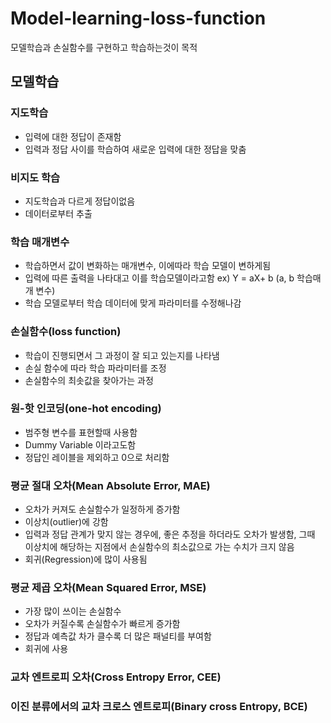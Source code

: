 # Model-learning-loss-function
모델학습과 손실함수를 구현하고 학습하는것이 목적

## 모델학습

### 지도학습
- 입력에 대한 정답이 존재함
- 입력과 정답 사이를 학습하여 새로운 입력에 대한 정답을 맞춤
### 비지도 학습
- 지도학습과 다르게 정답이없음
- 데이터로부터 추출

### 학습 매개변수
- 학습하면서 값이 변화하는 매개변수, 이에따라 학습 모델이 변하게됨
- 입력에 따른 출력을 나타대고 이를 학습모델이라고함 ex) Y = aX+ b (a, b 학습매개 변수)
- 학습 모델로부터 학습 데이터에 맞게 파라미터를 수정해나감

### 손실함수(loss function)
- 학습이 진행되면서 그 과정이 잘 되고 있는지를 나타냄
- 손실 함수에 따라 학습 파라미터를 조정
- 손실함수의 최솟값을 찾아가는 과정

### 원-핫 인코딩(one-hot encoding)
- 범주형 변수를 표현할때 사용함
- Dummy Variable 이라고도함
- 정답인 레이블을 제외하고 0으로 처리함

### 평균 절대 오차(Mean Absolute Error, MAE)
- 오차가 커져도 손실함수가 일정하게 증가함
- 이상치(outlier)에 강함
 - 입력과 정답 관계가 맞지 않는 경우에, 좋은 추정을 하더라도 오차가 발생함, 그때 이상치에 해당하는 지점에서 손실함수의 최소값으로 가는 수치가 크지 않음
- 회귀(Regression)에 많이 사용됨

### 평균 제곱 오차(Mean Squared Error, MSE)
- 가장 많이 쓰이는 손실함수
- 오차가 커질수록 손실함수가 빠르게 증가함
 - 정답과 예측값 차가 클수록 더 많은 패널티를 부여함
- 회귀에 사용

### 교차 엔트로피 오차(Cross Entropy Error, CEE)
### 이진 분류에서의 교차 크로스 엔트로피(Binary cross Entropy, BCE)
